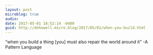 ```yaml
---
layout: post
microblog: true
audio: 
date: 2017-05-01 18:52:14 -0400
guid: http://dehowell.micro.blog/2017/05/01/when-you-build.html
---
```

“when you build a thing [you] must also repair the world around it”
-A Pattern Language
